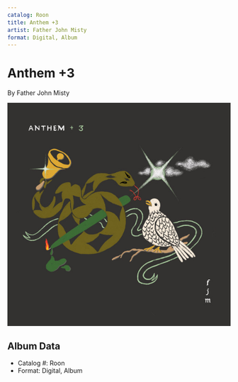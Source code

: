 ```yaml
---
catalog: Roon
title: Anthem +3
artist: Father John Misty
format: Digital, Album
---
```


# Anthem +3

By Father John Misty

![](../../assets/albumcovers/Father_John_Misty-Anthem_+3.png)

## Album Data

- Catalog #: Roon
- Format: Digital, Album


